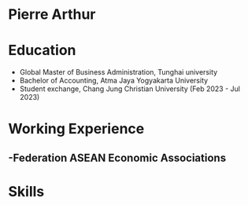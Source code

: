 # Pierre Arthur

# Education

- Global Master of Business Administration, Tunghai university
- Bachelor of Accounting, Atma Jaya Yogyakarta University
- Student exchange, Chang Jung Christian University (Feb 2023 - Jul 2023)

# Working Experience
-Federation ASEAN Economic Associations
-

# Skills
